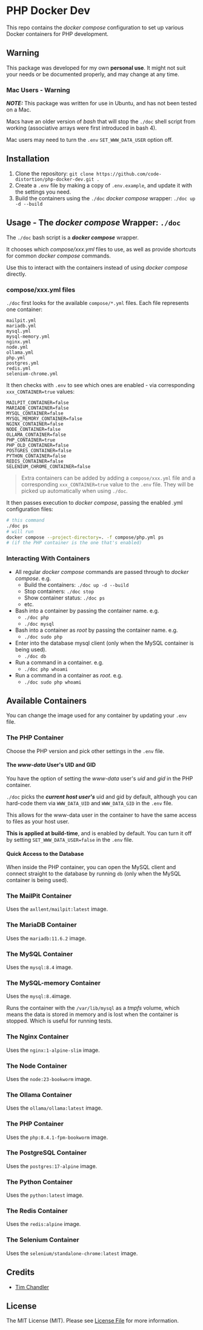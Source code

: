 # PHP Docker Dev

This repo contains the *docker compose* configuration to set up various Docker containers for PHP development. 



## Warning

This package was developed for my own **personal use**. It might not suit your needs or be documented properly, and may change at any time.



### Mac Users - Warning

***NOTE:*** This package was written for use in Ubuntu, and has not been tested on a Mac.

Macs have an older version of *bash* that will stop the `./doc` shell script from working (associative arrays were first introduced in bash 4).

Mac users may need to turn the `.env` `SET_WWW_DATA_USER` option off.



## Installation

1. Clone the repository: `git clone https://github.com/code-distortion/php-docker-dev.git .`
2. Create a `.env` file by making a copy of `.env.example`, and update it with the settings you need.
3. Build the containers using the `./doc` *docker compose* wrapper: `./doc up -d --build`



## Usage - The *docker compose* Wrapper: `./doc`

The `./doc` bash script is a ***docker compose*** wrapper.

It chooses which *compose/xxx.yml* files to use, as well as provide shortcuts for common *docker compose* commands.

Use this to interact with the containers instead of using *docker compose* directly.



### compose/xxx.yml files

`./doc` first looks for the available `compose/*.yml` files. Each file represents one container:

```
mailpit.yml
mariadb.yml 
mysql.yml
mysql-memory.yml
nginx.yml
node.yml
ollama.yml
php.yml
postgres.yml
redis.yml
selenium-chrome.yml
```

It then checks with `.env` to see which ones are enabled - via corresponding `xxx_CONTAINER=true` values:

```
MAILPIT_CONTAINER=false
MARIADB_CONTAINER=false
MYSQL_CONTAINER=false
MYSQL_MEMORY_CONTAINER=false
NGINX_CONTAINER=false
NODE_CONTAINER=false
OLLAMA_CONTAINER=false
PHP_CONTAINER=true
PHP_OLD_CONTAINER=false
POSTGRES_CONTAINER=false
PYTHON_CONTAINER=false
REDIS_CONTAINER=false
SELENIUM_CHROME_CONTAINER=false
```

> Extra containers can be added by adding a `compose/xxx.yml` file and a corresponding `xxx_CONTAINER=true` value to the `.env` file. They will be picked up automatically when using `./doc`.

It then passes execution to *docker compose*, passing the enabled .yml configuration files:

``` bash
# this command
./doc ps
# will run
docker compose --project-directory=. -f compose/php.yml ps
# (if the PHP container is the one that's enabled)
```



### Interacting With Containers

- All regular *docker compose* commands are passed through to *docker compose*. e.g.
  - Build the containers: `./doc up -d --build`
  - Stop containers: `./doc stop`
  - Show container status: `./doc ps`
  - etc.
- Bash into a container by passing the container name. e.g.
  - `./doc php`
  - `./doc mysql`
- Bash into a container as *root* by passing the container name. e.g.
  - `./doc sudo php`
- Enter into the database mysql client (only when the MySQL container is being used).
  - `./doc db`
- Run a command in a container. e.g.
  - `./doc php whoami`
- Run a command in a container as *root*. e.g.
  - `./doc sudo php whoami`



## Available Containers

You can change the image used for any container by updating your `.env` file.



### The PHP Container

Choose the PHP version and pick other settings in the `.env` file.



#### The *www-data* User's UID and GID 

You have the option of setting the *www-data* user's *uid* and *gid* in the PHP container.

`./doc` picks the ***current host user's*** uid and gid by default, although you can hard-code them via `WWW_DATA_UID` and `WWW_DATA_GID` in the `.env` file.

This allows for the www-data user in the container to have the same access to files as your host user.

**This is applied at build-time**, and is enabled by default. You can turn it off by setting `SET_WWW_DATA_USER=false` in the `.env` file.



#### Quick Access to the Database

When inside the PHP container, you can open the MySQL client and connect straight to the database by running `db` (only when the MySQL container is being used).



### The MailPit Container

Uses the `axllent/mailpit:latest` image.



### The MariaDB Container

Uses the `mariadb:11.6.2` image.



### The MySQL Container

Uses the `mysql:8.4` image.



### The MySQL-memory Container

Uses the `mysql:8.4`image.

Runs the container with the `/var/lib/mysql` as a *tmpfs* volume, which means the data is stored in memory and is lost when the container is stopped. Which is useful for running tests.



### The Nginx Container

Uses the `nginx:1-alpine-slim` image.



### The Node Container

Uses the `node:23-bookworm` image.



### The Ollama Container

Uses the `ollama/ollama:latest` image.



### The PHP Container

Uses the `php:8.4.1-fpm-bookworm` image.



### The PostgreSQL Container

Uses the `postgres:17-alpine` image.



### The Python Container

Uses the `python:latest` image.



### The Redis Container

Uses the `redis:alpine` image.



### The Selenium Container

Uses the `selenium/standalone-chrome:latest` image.



## Credits

- [Tim Chandler](https://github.com/code-distortion)



## License

The MIT License (MIT). Please see [License File](LICENSE.md) for more information.
